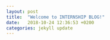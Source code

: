 ```yaml
---
layout: post
title:  "Welcome to INTERNSHIP BLOG!"
date:   2018-10-24 12:36:53 +0200
categories: jekyll update
---
```


